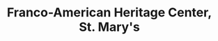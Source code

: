 ---
layout: repo
title: "Franco-American Heritage Center, St. Mary's"
id: 2904
permalink: repos/2904/
---